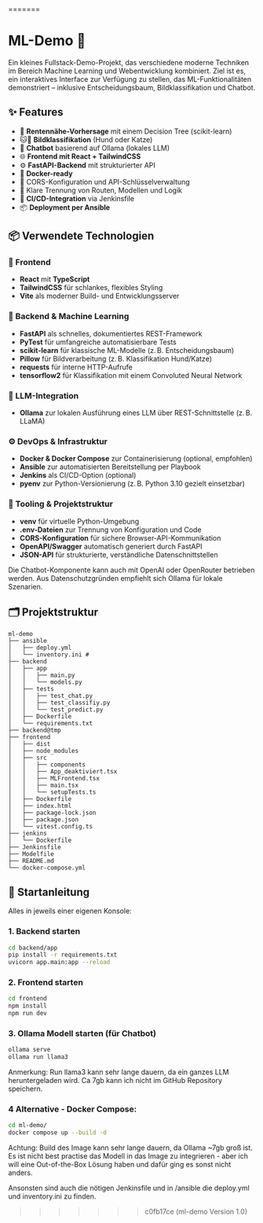 =======
# ML-Demo 🚀

Ein kleines Fullstack-Demo-Projekt, das verschiedene moderne Techniken im Bereich Machine Learning und Webentwicklung kombiniert. Ziel ist es, ein interaktives Interface zur Verfügung zu stellen, das ML-Funktionalitäten demonstriert – inklusive Entscheidungsbaum, Bildklassifikation und Chatbot.

## ✨ Features

- 🧠 **Rentennähe-Vorhersage** mit einem Decision Tree (scikit-learn)
- 🐱🐶 **Bildklassifikation** (Hund oder Katze)
- 🤖 **Chatbot** basierend auf Ollama (lokales LLM)
- 🌐 **Frontend mit React + TailwindCSS**
- ⚙️ **FastAPI-Backend** mit strukturierter API
- 🐳 **Docker-ready** 
- 🔐 CORS-Konfiguration und API-Schlüsselverwaltung
- 📁 Klare Trennung von Routen, Modellen und Logik
- 🧪 **CI/CD-Integration** via Jenkinsfile 
- 📦 **Deployment per Ansible** 

## 📦 Verwendete Technologien

### 🎨 Frontend
- **React** mit **TypeScript**
- **TailwindCSS** für schlankes, flexibles Styling
- **Vite** als moderner Build- und Entwicklungsserver

### 🧠 Backend & Machine Learning
- **FastAPI** als schnelles, dokumentiertes REST-Framework
- **PyTest** für umfangreiche automatisierbare Tests
- **scikit-learn** für klassische ML-Modelle (z. B. Entscheidungsbaum)
- **Pillow** für Bildverarbeitung (z. B. Klassifikation Hund/Katze)
- **requests** für interne HTTP-Aufrufe
- **tensorflow2** für Klassifikation mit einem Convoluted Neural Network

### 🤖 LLM-Integration
- **Ollama** zur lokalen Ausführung eines LLM über REST-Schnittstelle (z. B. LLaMA)

### ⚙️ DevOps & Infrastruktur
- **Docker & Docker Compose** zur Containerisierung (optional, empfohlen)
- **Ansible** zur automatisierten Bereitstellung per Playbook
- **Jenkins** als CI/CD-Option (optional)
- **pyenv** zur Python-Versionierung (z. B. Python 3.10 gezielt einsetzbar)

### 🧰 Tooling & Projektstruktur
- **venv** für virtuelle Python-Umgebung
- **.env-Dateien** zur Trennung von Konfiguration und Code
- **CORS-Konfiguration** für sichere Browser-API-Kommunikation
- **OpenAPI/Swagger** automatisch generiert durch FastAPI
- **JSON-API** für strukturierte, verständliche Datenschnittstellen

Die Chatbot-Komponente kann auch mit OpenAI oder OpenRouter betrieben werden. Aus Datenschutzgründen empfiehlt sich Ollama für lokale Szenarien. 




## 🗂️ Projektstruktur

```
ml-demo
├── ansible
│   ├── deploy.yml
│   └── inventory.ini # 
├── backend
│   ├── app
│   │   ├── main.py
│   │   └── models.py
│   ├── tests
│   │   ├── test_chat.py
│   │   ├── test_classifiy.py
│   │   └── test_predict.py
│   ├── Dockerfile
│   └── requirements.txt
├── backend@tmp
├── frontend
│   ├── dist
│   ├── node_modules
│   ├── src
│   │   ├── components
│   │   ├── App_deaktiviert.tsx
│   │   ├── MLFrontend.tsx
│   │   ├── main.tsx
│   │   └── setupTests.ts
│   ├── Dockerfile
│   ├── index.html
│   ├── package-lock.json
│   ├── package.json
│   └── vitest.config.ts
├── jenkins
│   └── Dockerfile
├── Jenkinsfile
├── Modelfile
├── README.md
└── docker-compose.yml
```

## 🚀 Startanleitung

Alles in jeweils einer eigenen Konsole:

### 1. Backend starten

```bash
cd backend/app
pip install -r requirements.txt
uvicorn app.main:app --reload
```

### 2. Frontend starten

```bash
cd frontend
npm install
npm run dev
```

### 3. Ollama Modell starten (für Chatbot)

```bash
ollama serve
ollama run llama3
```
Anmerkung: Run llama3 kann sehr lange dauern, da ein ganzes LLM heruntergeladen
wird. Ca 7gb kann ich nicht im GitHub Repository speichern.
### 4 Alternative - Docker Compose:

```bash
cd ml-demo/
docker compose up --build -d
```
Achtung: Build des Image kann sehr lange dauern, da Ollama  ~7gb groß ist.
Es ist nicht best practise das Modell in das Image zu integrieren - aber ich
will eine Out-of-the-Box Lösung haben und dafür ging es sonst nicht anders.

Ansonsten sind auch die nötigen Jenkinsfile und in /ansible die deploy.yml
und inventory.ini zu finden.

>>>>>>> c0fb17ce (ml-demo Version 1.0)


